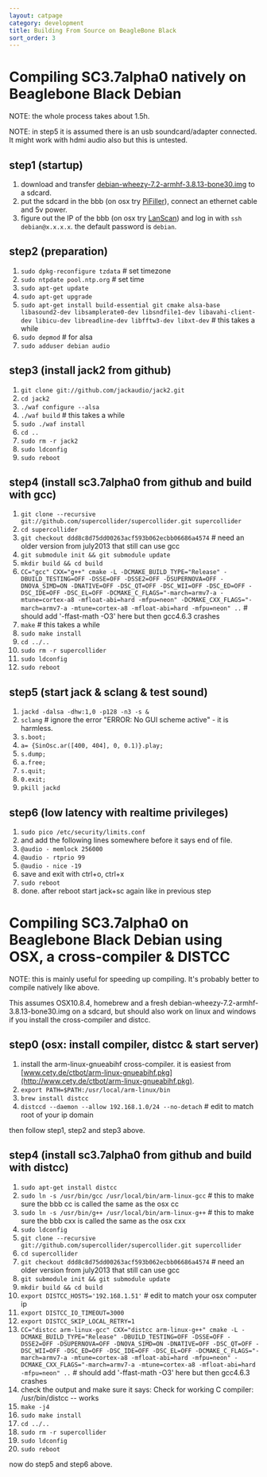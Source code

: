 ```yaml
---
layout: catpage
category: development
title: Building From Source on BeagleBone Black
sort_order: 3
---
```


Compiling SC3.7alpha0 natively on Beaglebone Black Debian
==

NOTE: the whole process takes about 1.5h.

NOTE: in step5 it is assumed there is an usb soundcard/adapter connected. It might work with hdmi audio also but this is untested.

step1 (startup)
--
1. download and transfer [debian-wheezy-7.2-armhf-3.8.13-bone30.img](http://www.armhf.com/index.php/download/) to a sdcard.
2. put the sdcard in the bbb (on osx try [PiFiller](http://ivanx.com/raspberrypi/)), connect an ethernet cable and 5v power.
3. figure out the IP of the bbb (on osx try [LanScan](https://itunes.apple.com/app/lanscan/id472226235)) and log in with `ssh debian@x.x.x.x`. the default password is `debian`.

step2 (preparation)
--
1. `sudo dpkg-reconfigure tzdata` # set timezone
2. `sudo ntpdate pool.ntp.org` # set time
3. `sudo apt-get update`
4. `sudo apt-get upgrade`
5. `sudo apt-get install build-essential git cmake alsa-base libasound2-dev libsamplerate0-dev libsndfile1-dev libavahi-client-dev libicu-dev libreadline-dev libfftw3-dev libxt-dev` # this takes a while
6. `sudo depmod` # for alsa
7. `sudo adduser debian audio`

step3 (install jack2 from github)
--
1. `git clone git://github.com/jackaudio/jack2.git`
2. `cd jack2`
3. `./waf configure --alsa`
4. `./waf build` # this takes a while
5. `sudo ./waf install`
6. `cd ..`
7. `sudo rm -r jack2`
8. `sudo ldconfig`
9. `sudo reboot`

step4 (install sc3.7alpha0 from github and build with gcc)
--
1. `git clone --recursive git://github.com/supercollider/supercollider.git supercollider`
2. `cd supercollider`
3. `git checkout ddd8c8d75dd00263acf593b062ecbb06686a4574` # need an older version from july2013 that still can use gcc
4. `git submodule init && git submodule update`
5. `mkdir build && cd build`
6. `CC="gcc" CXX="g++" cmake -L -DCMAKE_BUILD_TYPE="Release" -DBUILD_TESTING=OFF -DSSE=OFF -DSSE2=OFF -DSUPERNOVA=OFF -DNOVA_SIMD=ON -DNATIVE=OFF -DSC_QT=OFF -DSC_WII=OFF -DSC_ED=OFF -DSC_IDE=OFF -DSC_EL=OFF -DCMAKE_C_FLAGS="-march=armv7-a -mtune=cortex-a8 -mfloat-abi=hard -mfpu=neon" -DCMAKE_CXX_FLAGS="-march=armv7-a -mtune=cortex-a8 -mfloat-abi=hard -mfpu=neon" ..` # should add '-ffast-math -O3' here but then gcc4.6.3 crashes
7. `make` # this takes a while
8. `sudo make install`
9. `cd ../..`
10. `sudo rm -r supercollider`
11. `sudo ldconfig`
12. `sudo reboot`

step5 (start jack & sclang & test sound)
--
1. `jackd -dalsa -dhw:1,0 -p128 -n3 -s &`
2. `sclang` # ignore the error "ERROR: No GUI scheme active" - it is harmless.
3. `s.boot;`
4. `a= {SinOsc.ar([400, 404], 0, 0.1)}.play;`
5. `s.dump;`
6. `a.free;`
7. `s.quit;`
8. `0.exit;`
9. `pkill jackd`

step6 (low latency with realtime privileges)
--
1. `sudo pico /etc/security/limits.conf`
2. and add the following lines somewhere before it says end of file.
3.    `@audio - memlock 256000`
4.    `@audio - rtprio 99`
5.    `@audio - nice -19`
6. save and exit with ctrl+o, ctrl+x
7. `sudo reboot`
8. done. after reboot start jack+sc again like in previous step







Compiling SC3.7alpha0 on Beaglebone Black Debian using OSX, a cross-compiler & DISTCC
==
NOTE: this is mainly useful for speeding up compiling. It's probably better to compile natively like above.

This assumes OSX10.8.4, homebrew and a fresh debian-wheezy-7.2-armhf-3.8.13-bone30.img on a sdcard,
but should also work on linux and windows if you install the cross-compiler and distcc.

step0 (osx: install compiler, distcc & start server)
--
1. install the arm-linux-gnueabihf cross-compiler. it is easiest from [www.cety.de/ctbot/arm-linux-gnueabihf.pkg](http://www.cety.de/ctbot/arm-linux-gnueabihf.pkg).
2. `export PATH=$PATH:/usr/local/arm-linux/bin`
3. `brew install distcc`
4. `distccd --daemon --allow 192.168.1.0/24 --no-detach` # edit to match root of your ip domain

then follow step1, step2 and step3 above.

step4 (install sc3.7alpha0 from github and build with distcc)
--
1. `sudo apt-get install distcc`
2. `sudo ln -s /usr/bin/gcc /usr/local/bin/arm-linux-gcc` # this to make sure the bbb cc is called the same as the osx cc
3. `sudo ln -s /usr/bin/g++ /usr/local/bin/arm-linux-g++` # this to make sure the bbb cxx is called the same as the osx cxx
4. `sudo ldconfig`
5. `git clone --recursive git://github.com/supercollider/supercollider.git supercollider`
6. `cd supercollider`
7. `git checkout ddd8c8d75dd00263acf593b062ecbb06686a4574` # need an older version from july2013 that still can use gcc
8. `git submodule init && git submodule update`
9. `mkdir build && cd build`
10. `export DISTCC_HOSTS='192.168.1.51'` # edit to match your osx computer ip
11. `export DISTCC_IO_TIMEOUT=3000`
12. `export DISTCC_SKIP_LOCAL_RETRY=1`
13. `CC="distcc arm-linux-gcc" CXX="distcc arm-linux-g++" cmake -L -DCMAKE_BUILD_TYPE="Release" -DBUILD_TESTING=OFF -DSSE=OFF -DSSE2=OFF -DSUPERNOVA=OFF -DNOVA_SIMD=ON -DNATIVE=OFF -DSC_QT=OFF -DSC_WII=OFF -DSC_ED=OFF -DSC_IDE=OFF -DSC_EL=OFF -DCMAKE_C_FLAGS="-march=armv7-a -mtune=cortex-a8 -mfloat-abi=hard -mfpu=neon" -DCMAKE_CXX_FLAGS="-march=armv7-a -mtune=cortex-a8 -mfloat-abi=hard -mfpu=neon" ..` # should add '-ffast-math -O3' here but then gcc4.6.3 crashes
14. check the output and make sure it says: Check for working C compiler: /usr/bin/distcc -- works
15. `make -j4`
16. `sudo make install`
17. `cd ../..`
18. `sudo rm -r supercollider`
19. `sudo ldconfig`
20. `sudo reboot`

now do step5 and step6 above.
